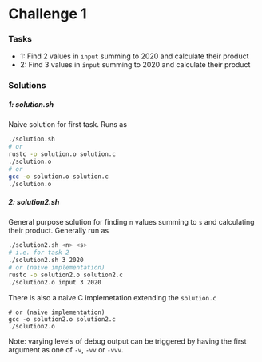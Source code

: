 # Challenge 1

### Tasks

- 1: Find 2 values in `input` summing to 2020 and calculate their product
- 2: Find 3 values in `input` summing to 2020 and calculate their product

### Solutions

##### 1: solution.sh
Naive solution for first task. Runs as
```bash
./solution.sh
# or
rustc -o solution.o solution.c
./solution.o
# or
gcc -o solution.o solution.c
./solution.o
```

##### 2: solution2.sh

General purpose solution for finding `n` values summing to `s` and calculating
their product. Generally run as
```bash
./solution2.sh <n> <s>
# i.e. for task 2
./solution2.sh 3 2020
# or (naive implementation)
rustc -o solution2.o solution2.c
./solution2.o input 3 2020
```

There is also a naive C implemetation extending the `solution.c`
```
# or (naive implementation)
gcc -o solution2.o solution2.c
./solution2.o
```

Note: varying levels of debug output can be triggered by having the first
argument as one of `-v`, `-vv` or `-vvv`.

